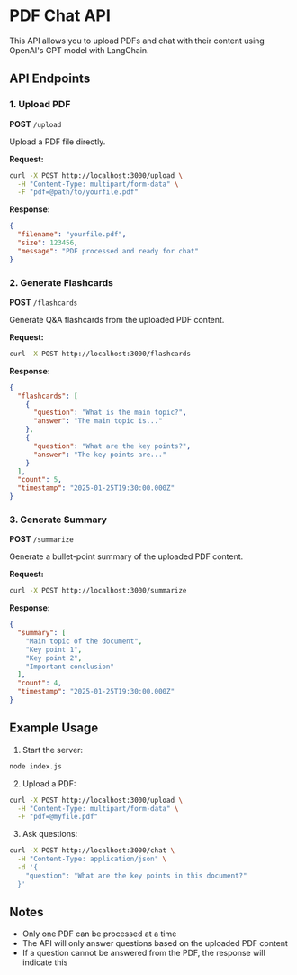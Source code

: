# PDF Chat API

This API allows you to upload PDFs and chat with their content using OpenAI's GPT model with LangChain.

## API Endpoints

### 1. Upload PDF
**POST** `/upload`

Upload a PDF file directly.

**Request:**
```bash
curl -X POST http://localhost:3000/upload \
  -H "Content-Type: multipart/form-data" \
  -F "pdf=@path/to/yourfile.pdf"
```

**Response:**
```json
{
  "filename": "yourfile.pdf",
  "size": 123456,
  "message": "PDF processed and ready for chat"
}
```

### 2. Generate Flashcards
**POST** `/flashcards`

Generate Q&A flashcards from the uploaded PDF content.

**Request:**
```bash
curl -X POST http://localhost:3000/flashcards
```

**Response:**
```json
{
  "flashcards": [
    {
      "question": "What is the main topic?",
      "answer": "The main topic is..."
    },
    {
      "question": "What are the key points?",
      "answer": "The key points are..."
    }
  ],
  "count": 5,
  "timestamp": "2025-01-25T19:30:00.000Z"
}
```

### 3. Generate Summary
**POST** `/summarize`

Generate a bullet-point summary of the uploaded PDF content.

**Request:**
```bash
curl -X POST http://localhost:3000/summarize
```

**Response:**
```json
{
  "summary": [
    "Main topic of the document",
    "Key point 1",
    "Key point 2",
    "Important conclusion"
  ],
  "count": 4,
  "timestamp": "2025-01-25T19:30:00.000Z"
}
```

## Example Usage

1. Start the server:
```bash
node index.js
```

2. Upload a PDF:
```bash
curl -X POST http://localhost:3000/upload \
  -H "Content-Type: multipart/form-data" \
  -F "pdf=@myfile.pdf"
```

3. Ask questions:
```bash
curl -X POST http://localhost:3000/chat \
  -H "Content-Type: application/json" \
  -d '{
    "question": "What are the key points in this document?"
  }'
```

## Notes
- Only one PDF can be processed at a time
- The API will only answer questions based on the uploaded PDF content
- If a question cannot be answered from the PDF, the response will indicate this
